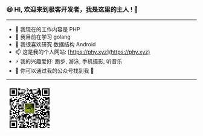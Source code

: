 ### 😄 Hi, 欢迎来到极客开发者，我是这里的主人 ! 👋

---

- 🔭 我现在的工作内容是 PHP
- 🌱 我目前在学习 golang
- 🤔 我很喜欢研究 数据结构 Android
- 📫 这是我的个人网站: [https://phy.xyz](https://phy.xyz)
- ⚡ 我的兴趣爱好: 跑步, 游泳, 手机摄影, 听音乐
- 👯 你可以通过我的公众号找到我 💬

---

![极客开发者公众号](./img/wechat.jpg)

<!--
**kotlindev/kotlindev** is a ✨ _special_ ✨ repository because its `README.md` (this file) appears on your GitHub profile.

Here are some ideas to get you started:

- 🔭 I’m currently working on ...
- 🌱 I’m currently learning ...
- 👯 I’m looking to collaborate on ...
- 🤔 I’m looking for help with ...
- 💬 Ask me about ...
- 📫 How to reach me: ...
- 😄 Pronouns: ...
- ⚡ Fun fact: ...
-->
